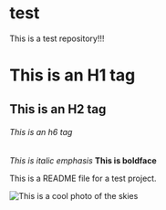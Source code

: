 # test
This is a test repository!!!  

# This is an H1 tag
## This is an H2 tag
###### This is an h6 tag  

*This is italic emphasis*
**This is boldface**

This is a README file for a test project.

![This is a cool photo of the skies](https://apod.nasa.gov/apod/image/1906/CepheusB_Spitzer_14391.jpg)
